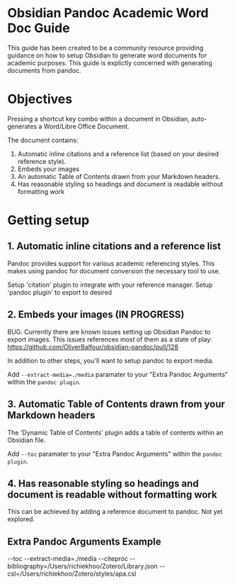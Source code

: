 # Obsidian Pandoc Academic Word Doc Guide

This guide has been created to be a community resource providing guidance on how to setup Obsidian to generate word documents for academic purposes.
This guide is explictly concerned with generating documents from pandoc.

# Objectives

Pressing a shortcut key combo within a document in Obsidian, auto-generates a Word/Libre Office Document.

The document contains:

1. Automatic inline citations and a reference list (based on your desired reference style).
2. Embeds your images 
2. An automatic Table of Contents drawn from your Markdown headers.
4. Has reasonable styling so headings and document is readable without formatting work

# Getting setup

## 1. Automatic inline citations and a reference list 

Pandoc provides support for various academic referencing styles. This makes using pandoc for document conversion the necessary tool to use.

Setup 'citation' plugin to integrate with your reference manager.
Setup 'pandoc plugin' to export to desired 

## 2. Embeds your images (IN PROGRESS)

BUG. Currently there are known issues setting up Obsidian Pandoc to export images.
This issues references most of them as a state of play: https://github.com/OliverBalfour/obsidian-pandoc/pull/128

In addition to other steps, you'll want to setup pandoc to export media.

Add `--extract-media=./media` paramater to your "Extra Pandoc Arguments" within the `pandoc plugin`.

## 3. Automatic Table of Contents drawn from your Markdown headers

The 'Dynamic Table of Contents' plugin adds a table of contents within an Obsidian file.

Add `--toc` paramater to your "Extra Pandoc Arguments" within the `pandoc plugin`.

## 4. Has reasonable styling so headings and document is readable without formatting work

This can be achieved by adding a reference document to pandoc.
Not yet explored. 

## Extra Pandoc Arguments Example

--toc 
--extract-media=./media 
--citeproc 
--bibliography=/Users/richiekhoo/Zotero/Library.json 
--csl=/Users/richiekhoo/Zotero/styles/apa.csl

